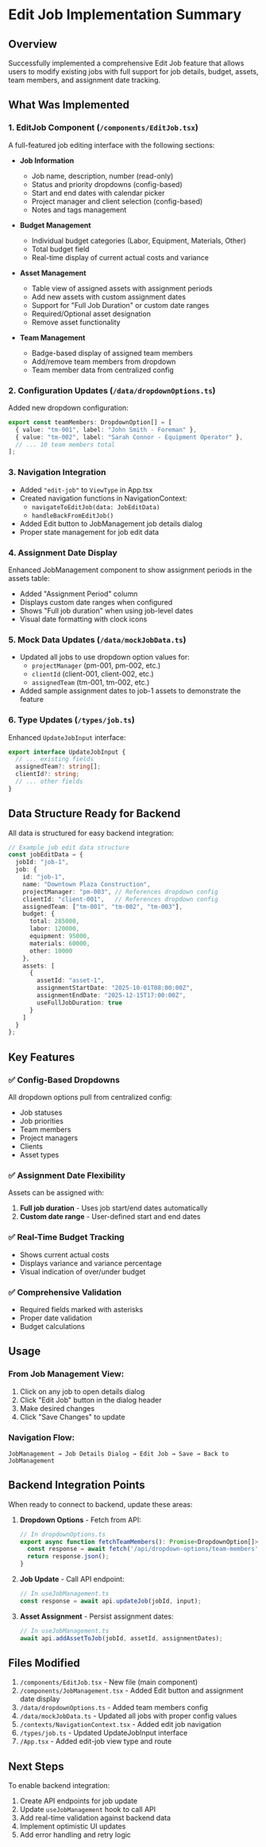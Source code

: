 # Edit Job Implementation Summary

## Overview
Successfully implemented a comprehensive Edit Job feature that allows users to modify existing jobs with full support for job details, budget, assets, team members, and assignment date tracking.

## What Was Implemented

### 1. **EditJob Component** (`/components/EditJob.tsx`)
A full-featured job editing interface with the following sections:

- **Job Information**
  - Job name, description, number (read-only)
  - Status and priority dropdowns (config-based)
  - Start and end dates with calendar picker
  - Project manager and client selection (config-based)
  - Notes and tags management

- **Budget Management**
  - Individual budget categories (Labor, Equipment, Materials, Other)
  - Total budget field
  - Real-time display of current actual costs and variance

- **Asset Management**
  - Table view of assigned assets with assignment periods
  - Add new assets with custom assignment dates
  - Support for "Full Job Duration" or custom date ranges
  - Required/Optional asset designation
  - Remove asset functionality

- **Team Management**
  - Badge-based display of assigned team members
  - Add/remove team members from dropdown
  - Team member data from centralized config

### 2. **Configuration Updates** (`/data/dropdownOptions.ts`)
Added new dropdown configuration:
```typescript
export const teamMembers: DropdownOption[] = [
  { value: "tm-001", label: "John Smith - Foreman" },
  { value: "tm-002", label: "Sarah Connor - Equipment Operator" },
  // ... 10 team members total
];
```

### 3. **Navigation Integration**
- Added `"edit-job"` to `ViewType` in App.tsx
- Created navigation functions in NavigationContext:
  - `navigateToEditJob(data: JobEditData)`
  - `handleBackFromEditJob()`
- Added Edit button to JobManagement job details dialog
- Proper state management for job edit data

### 4. **Assignment Date Display**
Enhanced JobManagement component to show assignment periods in the assets table:
- Added "Assignment Period" column
- Displays custom date ranges when configured
- Shows "Full job duration" when using job-level dates
- Visual date formatting with clock icons

### 5. **Mock Data Updates** (`/data/mockJobData.ts`)
- Updated all jobs to use dropdown option values for:
  - `projectManager` (pm-001, pm-002, etc.)
  - `clientId` (client-001, client-002, etc.)
  - `assignedTeam` (tm-001, tm-002, etc.)
- Added sample assignment dates to job-1 assets to demonstrate the feature

### 6. **Type Updates** (`/types/job.ts`)
Enhanced `UpdateJobInput` interface:
```typescript
export interface UpdateJobInput {
  // ... existing fields
  assignedTeam?: string[];
  clientId?: string;
  // ... other fields
}
```

## Data Structure Ready for Backend

All data is structured for easy backend integration:

```typescript
// Example job edit data structure
const jobEditData = {
  jobId: "job-1",
  job: {
    id: "job-1",
    name: "Downtown Plaza Construction",
    projectManager: "pm-003", // References dropdown config
    clientId: "client-001",   // References dropdown config
    assignedTeam: ["tm-001", "tm-002", "tm-003"],
    budget: {
      total: 285000,
      labor: 120000,
      equipment: 95000,
      materials: 60000,
      other: 10000
    },
    assets: [
      {
        assetId: "asset-1",
        assignmentStartDate: "2025-10-01T08:00:00Z",
        assignmentEndDate: "2025-12-15T17:00:00Z",
        useFullJobDuration: true
      }
    ]
  }
};
```

## Key Features

### ✅ Config-Based Dropdowns
All dropdown options pull from centralized config:
- Job statuses
- Job priorities
- Team members
- Project managers
- Clients
- Asset types

### ✅ Assignment Date Flexibility
Assets can be assigned with:
1. **Full job duration** - Uses job start/end dates automatically
2. **Custom date range** - User-defined start and end dates

### ✅ Real-Time Budget Tracking
- Shows current actual costs
- Displays variance and variance percentage
- Visual indication of over/under budget

### ✅ Comprehensive Validation
- Required fields marked with asterisks
- Proper date validation
- Budget calculations

## Usage

### From Job Management View:
1. Click on any job to open details dialog
2. Click "Edit Job" button in the dialog header
3. Make desired changes
4. Click "Save Changes" to update

### Navigation Flow:
```
JobManagement → Job Details Dialog → Edit Job → Save → Back to JobManagement
```

## Backend Integration Points

When ready to connect to backend, update these areas:

1. **Dropdown Options** - Fetch from API:
   ```typescript
   // In dropdownOptions.ts
   export async function fetchTeamMembers(): Promise<DropdownOption[]> {
     const response = await fetch('/api/dropdown-options/team-members');
     return response.json();
   }
   ```

2. **Job Update** - Call API endpoint:
   ```typescript
   // In useJobManagement.ts
   const response = await api.updateJob(jobId, input);
   ```

3. **Asset Assignment** - Persist assignment dates:
   ```typescript
   // In useJobManagement.ts
   await api.addAssetToJob(jobId, assetId, assignmentDates);
   ```

## Files Modified

1. `/components/EditJob.tsx` - New file (main component)
2. `/components/JobManagement.tsx` - Added Edit button and assignment date display
3. `/data/dropdownOptions.ts` - Added team members config
4. `/data/mockJobData.ts` - Updated all jobs with proper config values
5. `/contexts/NavigationContext.tsx` - Added edit job navigation
6. `/types/job.ts` - Updated UpdateJobInput interface
7. `/App.tsx` - Added edit-job view type and route

## Next Steps

To enable backend integration:
1. Create API endpoints for job update
2. Update `useJobManagement` hook to call API
3. Add real-time validation against backend data
4. Implement optimistic UI updates
5. Add error handling and retry logic
